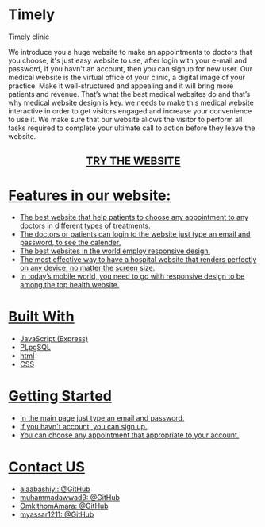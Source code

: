 # Timely
Timely clinic

   We introduce you a huge website to make an appointments to doctors that you choose, it's just easy website to use, after login with your e-mail
   and password, if you havn't an account, then you can signup for new user. 
   Our medical website is the virtual office of your clinic, a digital image of your practice. Make it well-structured and appealing and it will bring
   more patients and revenue. 
   That’s what the best medical websites do and that’s why medical website design is key. we needs to make this medical website interactive in order to get visitors
   engaged and increase your convenience to use it. 
   We make sure that our website allows the visitor to perform all tasks required to complete your ultimate call to action before they leave the website.
   
   <h2 align="center"><a href="https://timelyserver.herokuapp.com/
">TRY THE WEBSITE</h2>
        
   # Features in our website:
   - The best website that help patients to choose any appointment to any doctors in different types of treatments.
   - The doctors or patients can login to the website just type an email and password, to see the calender.
   - The best websites in the world employ responsive design.
   - The most effective way to have a hospital website that renders perfectly on any device, no matter the screen size.
   - In today’s mobile world, you need to go with responsive design to be among the top health website.
        
  # Built With
- JavaScript (Express)
- PLpgSQL
- html
- CSS

# Getting Started

- In the main page just type an email and password.
- If you havn't account, you can sign up.
- You can choose any appointment that appropriate to your account.

# Contact US

- alaabashiyi: @GitHub
- muhammadawwad9: @GitHub
- OmklthomAmara: @GitHub
- myassar1211: @GitHub

        


